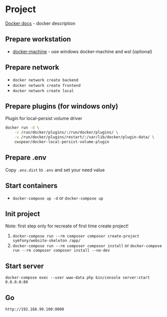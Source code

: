 # Project

[Docker docs](/.docker/README.md) - docker description

## Prepare workstation

* [docker-machine](http://telegra.ph/Docker-on-windows-10-AU-10-13) - use windows docker-machine and wsl (optional)

## Prepare network

* `docker network create backend`
* `docker network create frontend`
* `docker network create local`

## Prepare plugins (for windows only)

Plugin for local-persist volume driver

```bash
docker run -d \
    -v /run/docker/plugins/:/run/docker/plugins/ \
    -v /run/docker/plugins/restart/:/var/lib/docker/plugin-data/ \
    cwspear/docker-local-persist-volume-plugin
```

## Prepare .env

Copy `.env.dist` to `.env` and set your need value

## Start containers

* `docker-compose up -d` or `docker-compose up`

## Init project

Note: first step only for recreate of first time create project!

1. `docker-compose run --rm composer composer create-project symfony/website-skeleton /app/`
1. `docker-compose run --rm composer composer install` or `docker-compose run --rm composer composer install --no-dev`

## Start server

`docker-compose exec --user www-data php bin/console server:start 0.0.0.0:80`

## Go

`http://192.168.99.100:8000`
